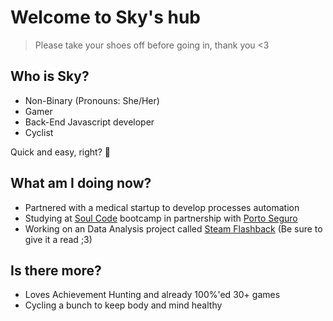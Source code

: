 # Welcome to Sky's hub
>Please take your shoes off before going in, thank you <3

## Who is Sky?
- Non-Binary (Pronouns: She/Her)
- Gamer
- Back-End Javascript developer
- Cyclist

Quick and easy, right? 💖

## What am I doing now?
- Partnered with a medical startup to develop processes automation 
- Studying at [Soul Code](https://soulcode.com/) bootcamp in partnership with [Porto Seguro](https://www.portoseguro.com.br/)
- Working on an Data Analysis project called [Steam Flashback](https://github.com/SkyAlarcon/Steam-Flashback) (Be sure to give it a read ;3)

## Is there more?
- Loves Achievement Hunting and already 100%'ed 30+ games
- Cycling a bunch to keep body and mind healthy
